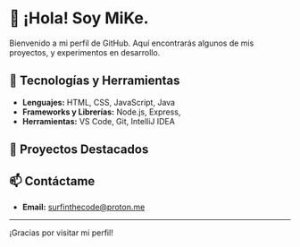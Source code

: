 # 👋 ¡Hola! Soy MiKe.

Bienvenido a mi perfil de GitHub. Aquí encontrarás algunos de mis proyectos, y experimentos en desarrollo. 

## 🔧 Tecnologías y Herramientas

- **Lenguajes:** HTML, CSS, JavaScript, Java
- **Frameworks y Librerías:** Node.js, Express,
- **Herramientas:** VS Code, Git, IntelliJ IDEA

## 🚀 Proyectos Destacados

## 📫 Contáctame

- **Email:** surfinthecode@proton.me

---

¡Gracias por visitar mi perfil!
